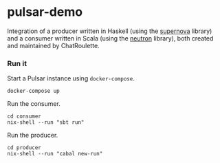 pulsar-demo
===========

Integration of a producer written in Haskell (using the [supernova](https://github.com/cr-org/supernova) library) and a consumer written in Scala (using the [neutron](https://github.com/cr-org/neutron) library), both created and maintained by ChatRoulette.

### Run it

Start a Pulsar instance using `docker-compose`.

```shell
docker-compose up
```

Run the consumer.

```shell
cd consumer
nix-shell --run "sbt run"
```

Run the producer.

```shell
cd producer
nix-shell --run "cabal new-run"
```
